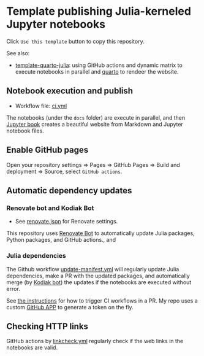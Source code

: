 # Template publishing Julia-kerneled Jupyter notebooks

Click `Use this template` button to copy this repository.

See also:

- [template-quarto-julia](https://github.com/sosiristseng/template-quarto-julia): using GitHub actions and dynamic matrix to execute notebooks in parallel and [quarto][] to rendeer the website.

[quarto]: https://quarto.org/
[jupyter-book]: https://jupyterbook.org/
[Cirrus CI]: https://cirrus-ci.org/

## Notebook execution and publish

- Workflow file: [ci.yml](.github/workflows/ci.yml)

The notebooks (under the `docs` folder) are execute in parallel, and then [Jupyter book][jupyter-book] creates a beautiful website from Markdown and Jupyter notebook files.

## Enable GitHub pages

Open your repository settings => Pages => GitHub Pages => Build and deployment => Source, select `GitHub actions`.

## Automatic dependency updates

### Renovate bot and Kodiak Bot

- See [renovate.json](renovate.json) for Renovate settings.

This repository uses [Renovate Bot](https://github.com/marketplace/renovate) to automatically update Julia packages, Python packages, and GitHub actions., and

### Julia dependencies

The Github workflow [update-manifest.yml](.github/workflows/update-manifest.yml) will regularly update Julia dependencies, make a PR with the updated packages, and automatically merge (by [Kodiak bot](https://kodiakhq.com/)) the updates if the notebooks are executed without error.

See [the instructions](https://github.com/peter-evans/create-pull-request/blob/main/docs/concepts-guidelines.md#triggering-further-workflow-runs) for how to trigger CI workflows in a PR. My repo uses a custom [GitHub APP](https://github.com/peter-evans/create-pull-request/blob/main/docs/concepts-guidelines.md#authenticating-with-github-app-generated-tokens) to generate a token on the fly.

## Checking HTTP links

GitHub actions by [linkcheck.yml](.github/workflows/linkcheck.yml) regularly check if the web links in the notebooks are valid.

